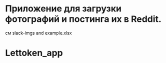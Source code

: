 # Приложение для загрузки фотографий и постинга их в Reddit.

см slack-imgs and example.xlsx

# Lettoken_app
